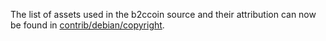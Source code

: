 The list of assets used in the b2ccoin source and their attribution can now be found in [contrib/debian/copyright](../contrib/debian/copyright).
